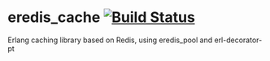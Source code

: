 # eredis_cache [![Build Status](https://travis-ci.org/maxdrift/eredis_cache.svg?branch=master)](https://travis-ci.org/maxdrift/eredis_cache)
Erlang caching library based on Redis, using eredis_pool and erl-decorator-pt
